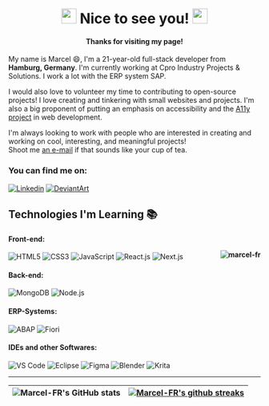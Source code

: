 <h1 align="center"><img src="https://emojis.slackmojis.com/emojis/images/1531849430/4246/blob-sunglasses.gif?1531849430" width="30"/> Nice to see you! <img src="https://emojis.slackmojis.com/emojis/images/1531849430/4246/blob-sunglasses.gif?1531849430" width="30"/></h1>
<h4 align="center">Thanks for visiting my page!</h4>

My name is Marcel :smile:, I'm a 21-year-old full-stack developer from <img src="https://cdn-icons-png.flaticon.com/512/197/197571.png" width="13"/> <b>Hamburg, Germany</b>. I'm currently working at Cpro Industry Projects & Solutions. I work a lot with the ERP system SAP.

I would also love to volunteer my time to contributing to open-source projects! I love creating and tinkering with small websites and projects. I'm also a big proponent of putting an emphasis on accessibility and the [A11y project](https://www.a11yproject.com/) in web development.

<p>I'm always looking to work with people who are interested in creating and working on cool, interesting, and meaningful projects! <br>Shoot me <a href=mailto:"j.m.frankerojas@gmail.com">an e-mail</a> if that sounds like your cup of tea.</br>
 </p>
 
### You can find me on: 
[![Linkedin](https://img.shields.io/badge/-LinkedIn-blue?style=flat&logo=Linkedin&logoColor=white&link=https://www.linkedin.com/in/jan-marcel-franke-rojas/)](https://www.linkedin.com/in/jan-marcel-franke-rojas/)
[![DeviantArt](https://img.shields.io/badge/-DeviantArt-05CC47?style=flat&logo=DeviantArt&logoColor=white&link=https://www.deviantart.com/mezzelblack)](https://www.deviantart.com/mezzelblack)
## Technologies I'm Learning :books:

#### Front-end:  <p><img align="right" src="https://github-readme-stats.vercel.app/api/top-langs?username=marcel-fr&show_icons=true&locale=en&theme=radical" alt="marcel-fr" /></p>

![HTML5](https://img.shields.io/badge/-HTML5-E34F26?style=flat-square&logo=html5&logoColor=white)
![CSS3](https://img.shields.io/badge/-CSS-1572B6?style=flat-square&logo=css3&logoColor=white)
![JavaScript](https://img.shields.io/badge/-JavaScript-%23F7DF1C?style=flat-square&logo=javascript&logoColor=000000&color=d1b01f)
![React.js](https://img.shields.io/badge/-React.js-%23282C34?style=flat-square&logo=react)
![Next.js](https://img.shields.io/badge/-Next.js-000000?style=flat-square&logo=next.js)


#### Back-end:

![MongoDB](https://img.shields.io/badge/-MongoDB-47A248?style=flat-square&logo=mongodb&logoColor=ffffff)
![Node.js](https://img.shields.io/badge/-Node.js-339933?style=flat-square&logo=Node.js&logoColor=white)


#### ERP-Systems:

![ABAP](https://img.shields.io/badge/-ABAP-1545BE?style=flat-square&logo=SAP&logoColor=ffffff)
![Fiori](https://img.shields.io/badge/-Fiori-12A835?style=flat-square&logo=SAP&logoColor=ffffff)


#### IDEs and other Softwares:

![VS Code](https://img.shields.io/badge/-VS%20Code-007ACC?style=flat-square&logo=visual-studio-code&logoColor=ffffff)
![Eclipse](https://img.shields.io/badge/-Eclipse-6815B6?style=flat-square&logo=Eclipse&logoColor=ffffff)
![Figma](https://img.shields.io/badge/-Figma-F24E1E?style=flat-square&logo=Figma&logoColor=ffffff)
![Blender](https://img.shields.io/badge/-Blender-F5792A?style=flat-square&logo=Blender&logoColor=ffffff)
![Krita](https://img.shields.io/badge/-Krita-3BABFF?style=flat-square&logo=Krita&logoColor=ffffff)

<hr>

| ![Marcel-FR's GitHub stats](https://github-readme-stats.vercel.app/api?username=Marcel-FR&show_icons=true&theme=radical) | <a href="https://camo.githubusercontent.com/9d353d62714e0b0acd5ada4a042838f2b81c67df3f5b4c5ac28b168024edc88f/68747470733a2f2f6769746875622d726561646d652d73747265616b2d73746174732e6865726f6b756170702e636f6d2f3f757365723d6d617263656c2d667226"><img align="center" src="https://github-readme-streak-stats.herokuapp.com/?user=marcel-fr&theme=radical" alt="Marcel-FR's github streaks" /></a> |
| ------------- | ------------- | 

